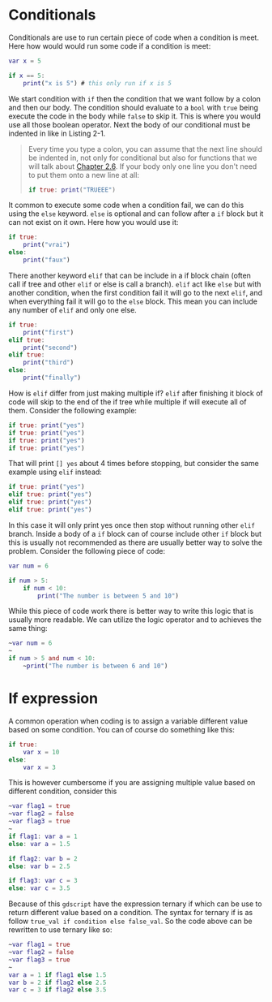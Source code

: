 # Conditionals

Conditionals are use to run certain piece of code when a condition is meet. Here how would would run some code if a condition is meet:

```gd
var x = 5

if x == 5:
    print("x is 5") # this only run if x is 5
```

We start condition with `if` then the condition that we want follow by a colon and then our body. The condition should evaluate to a `bool` with `true` being execute the code in the body while `false` to skip it. This is where you would use all those boolean operator. Next the body of our conditional must be indented in like in Listing 2-1.

> Every time you type a colon, you can assume that the next line should be indented in, not only for conditional but also for functions that we will talk about [Chapter 2.6](./6-functions.md). If your body only one line you don't need to put them onto a new line at all:
>
> ```gd
> if true: print("TRUEEE")
> ```

It common to execute some code when a condition fail, we can do this using the `else` keyword. `else` is optional and can follow after a `if` block but it can not exist on it own. Here how you would use it:

```gd
if true:
    print("vrai")
else:
    print("faux")
```

There another keyword `elif` that can be include in a if block chain (often call if tree and other `elif` or else is call a branch). `elif` act like `else` but with another condition, when the first condition fail it will go to the next `elif`, and when everything fail it will go to the `else` block. This mean you can include any number of `elif` and only one else.

```gd
if true:
    print("first")
elif true:
    print("second")
elif true:
    print("third")
else:
    print("finally")
```

How is `elif` differ from just making multiple if? `elif` after finishing it block of code will skip to the end of the if tree while multiple if will execute all of them. Consider the following example:

```gd
if true: print("yes")
if true: print("yes")
if true: print("yes")
if true: print("yes")
```

That will print `[] yes` about 4 times before stopping, but consider the same example using `elif` instead:

```gd
if true: print("yes")
elif true: print("yes")
elif true: print("yes")
elif true: print("yes")
```

In this case it will only print yes once then stop without running other `elif` branch. Inside a body of a `if` block can of course include other `if` block but this is usually not recommended as there are usually better way to solve the problem. Consider the following piece of code:

```gd
var num = 6

if num > 5:
    if num < 10:
        print("The number is between 5 and 10")
```

While this piece of code work there is better way to write this logic that is usually more readable. We can utilize the logic operator and to achieves the same thing:

```gd
~var num = 6
~
if num > 5 and num < 10:
    ~print("The number is between 6 and 10")
```

# If expression

A common operation when coding is to assign a variable different value based on some condition. You can of course do something like this:

```gd
if true:
    var x = 10
else:
    var x = 3
```

This is however cumbersome if you are assigning multiple value based on different condition, consider this

```gd
~var flag1 = true
~var flag2 = false
~var flag3 = true
~
if flag1: var a = 1
else: var a = 1.5

if flag2: var b = 2
else: var b = 2.5

if flag3: var c = 3
else: var c = 3.5
```

Because of this `gdscript` have the expression ternary if which can be use to return different value based on a condition. The syntax for ternary if is as follow `true_val if condition else false_val`. So the code above can be rewritten to use ternary like so:

```gd
~var flag1 = true
~var flag2 = false
~var flag3 = true
~
var a = 1 if flag1 else 1.5
var b = 2 if flag2 else 2.5
var c = 3 if flag2 else 3.5
```
